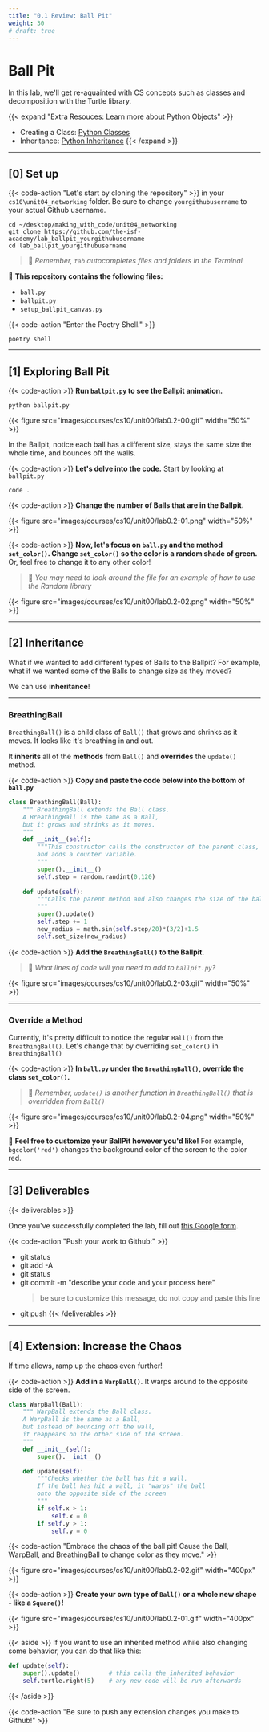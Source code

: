 ```yaml
---
title: "0.1 Review: Ball Pit"
weight: 30
# draft: true
---
```


# Ball Pit

In this lab, we'll get re-aquainted with CS concepts such as classes and decomposition with the Turtle library. 

{{< expand "Extra Resouces: Learn more about Python Objects" >}}
- Creating a Class: [Python Classes](https://www.w3schools.com/python/python_classes.asp)
- Inheritance: [Python Inheritance](https://www.w3schools.com/python/python_inheritance.asp)
{{< /expand >}}


--- 

## [0] Set up


{{< code-action "Let's start by cloning the repository" >}} in your `cs10\unit04_networking` folder.  Be sure to change `yourgithubusername` to your actual Github username.

```shell
cd ~/desktop/making_with_code/unit04_networking
git clone https://github.com/the-isf-academy/lab_ballpit_yourgithubusername
cd lab_ballpit_yourgithubusername
```
> 🤔 *Remember, `tab` autocompletes files and folders in the Terminal*

📄 **This repository contains the following files:**
- `ball.py`
- `ballpit.py`
- `setup_ballpit_canvas.py`

{{< code-action "Enter the Poetry Shell." >}} 
```shell
poetry shell
```
---

## [1] Exploring Ball Pit


{{< code-action >}} **Run `ballpit.py` to see the Ballpit animation.**
 
```shell
python ballpit.py
```


{{< figure src="images/courses/cs10/unit00/lab0.2-00.gif" width="50%" >}}

In the Ballpit, notice each ball has a different size, stays the same size the whole time, and bounces off the walls.

{{< code-action >}} **Let's delve into the code.** Start by looking at `ballpit.py`
```shell
code .
```

{{< code-action >}} **Change the number of Balls that are in the Ballpit.** 

{{< figure src="images/courses/cs10/unit00/lab0.2-01.png" width="50%" >}}


{{< code-action >}} **Now, let's focus on `ball.py` and the method `set_color()`. Change `set_color()` so the color is a random shade of green.** Or, feel free to change it to any other color!
> 🧐 *You may need to look around the file for an example of how to use the Random library*

{{< figure src="images/courses/cs10/unit00/lab0.2-02.png" width="50%" >}}


---

## [2] Inheritance 

What if we wanted to add different types of Balls to the Ballpit? For example, what if we wanted some of the Balls to change size as they moved? 

We can use **inheritance**!

---

### BreathingBall

`BreathingBall()` is a child class of `Ball()` that grows and shrinks as it moves. It looks like it's breathing in and out.

It **inherits** all of the **methods** from `Ball()` and **overrides** the `update()` method. 

{{< code-action >}} **Copy and paste the code below into the bottom of `ball.py`**

```python
class BreathingBall(Ball):
    """ BreathingBall extends the Ball class.
    A BreathingBall is the same as a Ball,
    but it grows and shrinks as it moves.
    """
    def __init__(self):
        """This constructor calls the constructor of the parent class,
        and adds a counter variable.
        """
        super().__init__()
        self.step = random.randint(0,120)
        
    def update(self):
        """Calls the parent method and also changes the size of the ball
        """
        super().update()
        self.step += 1
        new_radius = math.sin(self.step/20)*(3/2)+1.5
        self.set_size(new_radius)
```

{{< code-action >}} **Add the `BreathingBall()` to the Ballpit.**
> 🧐 *What lines of code will you need to add to `ballpit.py`?*

{{< figure src="images/courses/cs10/unit00/lab0.2-03.gif" width="50%" >}}

---

### Override a Method

Currently, it's pretty difficult to notice the regular `Ball()` from the `BreathingBall()`. Let's change that by overriding `set_color()` in `BreathingBall()`

{{< code-action >}} **In `ball.py` under the `BreathingBall()`, override the class `set_color()`.** 
> 🧐 *Remember, `update()` is another function in `BreathingBall()` that is overridden from `Ball()`*


{{< figure src="images/courses/cs10/unit00/lab0.2-04.png" width="50%" >}}

🎨 **Feel free to customize your BallPit however you'd like!** For example, `bgcolor('red')` changes the background color of the screen to the color red. 

---


## [3] Deliverables



{{< deliverables >}}  

Once you've successfully completed the lab, fill out [this Google form](https://docs.google.com/forms/d/e/1FAIpQLSdMNcCkoniPqOsigzroaEyhCcLDNCbICICmUmMQ7ElK3d0CXw/viewform?usp=sf_link).


{{< code-action "Push your work to Github:" >}}
- git status
- git add -A
- git status
- git commit -m "describe your code and your process here"
  > be sure to customize this message, do not copy and paste this line
- git push
{{< /deliverables >}}


---

## [4] Extension: Increase the Chaos

If time allows, ramp up the chaos even further!


{{< code-action >}} **Add in a `WarpBall()`**. It warps around to the opposite side of the screen.

```python
class WarpBall(Ball):
    """ WarpBall extends the Ball class.
    A WarpBall is the same as a Ball,
    but instead of bouncing off the wall,
    it reappears on the other side of the screen.
    """
    def __init__(self):
        super().__init__()

    def update(self):
        """Checks whether the ball has hit a wall.
        If the ball has hit a wall, it "warps" the ball
        onto the opposite side of the screen
        """
        if self.x > 1:
            self.x = 0
        if self.y > 1:
            self.y = 0
```

{{< code-action "Embrace the chaos of the ball pit! Cause the Ball, WarpBall, and BreathingBall to change color as they move." >}} 

{{< figure src="images/courses/cs10/unit00/lab0.2-02.gif" width="400px" >}}


{{< code-action  >}} **Create your own type of `Ball()` or a whole new shape - like a `Square()`!** 

{{< figure src="images/courses/cs10/unit00/lab0.2-01.gif" width="400px" >}}

{{< aside >}}
If you want to use an inherited method while also changing some behavior, you can do that like this:
```python
def update(self):
    super().update()        # this calls the inherited behavior
    self.turtle.right(5)    # any new code will be run afterwards
```
{{< /aside >}}

{{< code-action "Be sure to push any extension changes you make to Github!" >}}